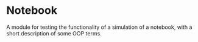 # Notebook
A module for testing the functionality of a simulation of a notebook,
with a short description of some OOP terms.
